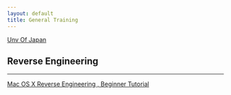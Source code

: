 ```yaml
---
layout: default
title: General Training 
---
```


[Unv Of Japan](http://i-web.i.u-tokyo.ac.jp/edu/training/ss/lecture/new-documents/Lectures/)

## Reverse Engineering
* * * 

[Mac OS X Reverse Engineering , Beginner Tutorial](http://reverse.put.as/wp-content/uploads/2011/02/beginners-tut-II.txt)

